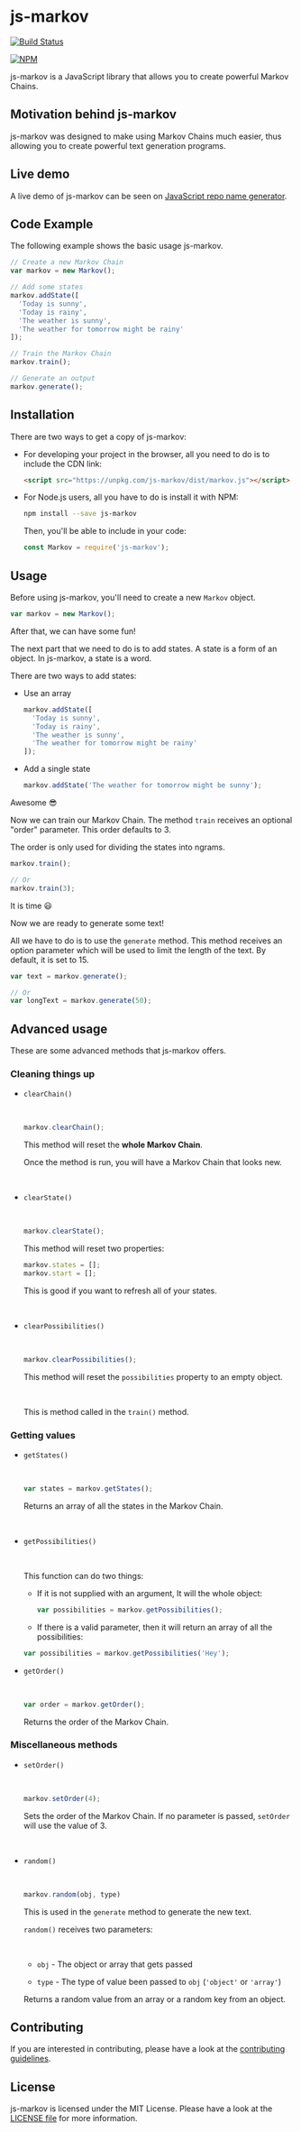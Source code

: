 # js-markov

[![Build Status](https://travis-ci.org/Edwin-Pratt/js-markov.svg?branch=master)](https://travis-ci.org/Edwin-Pratt/js-markov)

[![NPM](https://nodei.co/npm/js-markov.png?downloads=true&downloadRank=true&stars=true)](https://npmjs.com/js-markov/)

js-markov is a JavaScript library that allows you to create powerful Markov Chains.

## Motivation behind js-markov

js-markov was designed to make using Markov Chains much easier, thus allowing you to create powerful text generation programs.

## Live demo

A live demo of js-markov can be seen on [JavaScript repo name generator](https://Edwin-Pratt.github.io/js-markov/).

## Code Example

The following example shows the basic usage js-markov.

```javascript
// Create a new Markov Chain
var markov = new Markov();

// Add some states
markov.addState([
  'Today is sunny',
  'Today is rainy',
  'The weather is sunny',
  'The weather for tomorrow might be rainy'
]);

// Train the Markov Chain
markov.train();

// Generate an output
markov.generate();
```

## Installation

There are two ways to get a copy of js-markov:

- For developing your project in the browser, all you need to do is to include the CDN link:

  ```html
  <script src="https://unpkg.com/js-markov/dist/markov.js"></script>
  ```

- For Node.js users, all you have to do is install it with NPM:

  ```bash
  npm install --save js-markov
  ```

  Then, you'll be able to include in your code:

  ```javascript
  const Markov = require('js-markov');
  ```

## Usage

Before using js-markov, you'll need to create a new `Markov` object.

```javascript
var markov = new Markov();
```

After that, we can have some fun!

The next part that we need to do is to add states. A state is a form of an object. In js-markov, a state is a word.

There are two ways to add states:

- Use an array

  ```javascript
  markov.addState([
    'Today is sunny',
    'Today is rainy',
    'The weather is sunny',
    'The weather for tomorrow might be rainy'
  ]);
  ```

- Add a single state

  ```javascript
  markov.addState('The weather for tomorrow might be sunny');
  ```

Awesome :sunglasses:

Now we can train our Markov Chain. The method `train` receives an optional "order" parameter. This order defaults to 3.

The order is only used for dividing the states into ngrams.

```javascript
markov.train();

// Or
markov.train(3);
```

It is time :smiley:

Now we are ready to generate some text!

All we have to do is to use the `generate` method. This method receives an option parameter which will be used to limit the length of the text. By default, it is set to 15.

```javascript
var text = markov.generate();

// Or 
var longText = markov.generate(50);
```

## Advanced usage

These are some advanced methods that js-markov offers.

### Cleaning things up

- `clearChain()`

  <br>

  ```javascript
  markov.clearChain();
  ```

  This method will reset the **whole Markov Chain**.

  Once the method is run, you will have a Markov Chain that looks new.

  <br>

- `clearState()`

  <br>

  ```javascript
  markov.clearState();
  ```

  This method will reset two properties:

  ```javascript
  markov.states = [];
  markov.start = [];
  ```

  This is good if you want to refresh all of your states.

  <br>

- `clearPossibilities()`

  <br>

  ```javascript
  markov.clearPossibilities();
  ```

  This method will reset the `possibilities` property to an empty object.

  <br>

  This is method called in the `train()` method.

### Getting values

- `getStates()`

  <br>

  ```javascript
  var states = markov.getStates();
  ```

  Returns an array of all the states in the Markov Chain.

  <br>

- `getPossibilities()`

  <br>

  This function can do two things:

  - If it is not supplied with an argument, It will the whole object:

    ```javascript
    var possibilities = markov.getPossibilities();
    ```

  - If there is a valid parameter, then it will return an array of all the possibilities:

  ```javascript
  var possibilities = markov.getPossibilities('Hey');
  ```

- `getOrder()`

  <br>

  ```javascript
  var order = markov.getOrder();
  ```

  Returns the order of the Markov Chain.

### Miscellaneous methods

- `setOrder()`

  <br>

  ```javascript
  markov.setOrder(4);
  ```

  Sets the order of the Markov Chain. If no parameter is passed, `setOrder` will use the value of 3.

  <br>

- `random()`

  <br>

  ```javascript
  markov.random(obj, type)
  ```

  This is used in the `generate` method to generate the new text.

  `random()` receives two parameters:

  <br>

  - `obj` - The object or array that gets passed

  - `type` - The type of value been passed to `obj` (`'object'` or `'array'`)

  Returns a random value from an array or a random key from an object.

## Contributing

If you are interested in contributing, please have a look at the [contributing guidelines](https://github.com/Edwin-Pratt/js-markov/blob/master/CONTRIBUTING.md).

## License

js-markov is licensed under the MIT License. Please have a look at the [LICENSE file](https://github.com/Edwin-Pratt/js-markov/blob/master/LICENSE) for more information.
